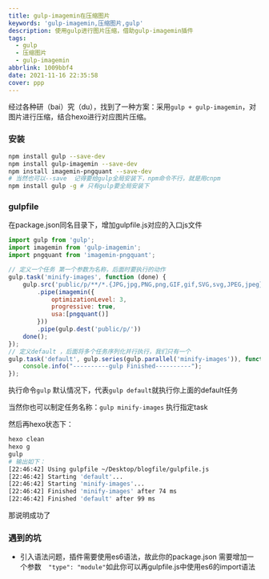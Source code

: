 ```yaml
---
title: gulp-imagemin在压缩图片
keywords: 'gulp-imagemin,压缩图片,gulp'
description: 使用gulp进行图片压缩，借助gulp-imagemin插件
tags:
  - gulp
  - 压缩图片
  - gulp-imagemin
abbrlink: 1009bbf4
date: 2021-11-16 22:35:58
cover: ppp
---
```


经过各种研（bai）究（du），找到了一种方案：采用`gulp + gulp-imagemin`，对图片进行压缩，结合hexo进行对应图片压缩。
<!-- more -->
### 安装

```sh
npm install gulp --save-dev
npm install gulp-imagemin --save-dev
npm install imagemin-pngquant --save-dev
# 当然也可以--save  记得要给gulp全局安装下，npm命令不行，就是用cnpm
npm install gulp -g # 只有gulp要全局安装下
```

### gulpfile

在package.json同名目录下，增加gulpfile.js对应的入口js文件

```javascript
import gulp from 'gulp';
import imagemin from 'gulp-imagemin';
import pngquant from 'imagemin-pngquant';

// 定义一个任务 第一个参数为名称，后面时要执行的动作
gulp.task('minify-images', function (done) {
    gulp.src('public/p/**/*.{JPG,jpg,PNG,png,GIF,gif,SVG,svg,JPEG,jpeg}')
		.pipe(imagemin({
			optimizationLevel: 3,
			progressive: true,
			usa:[pngquant()]
		}))
		.pipe(gulp.dest('public/p/'))
    done();
});
// 定义default ，后面将多个任务序列化并行执行，我们只有一个
gulp.task('default', gulp.series(gulp.parallel('minify-images')), function () {
    console.info("----------gulp Finished----------");
});
```

执行命令`gulp` 默认情况下，代表`gulp default`就执行你上面的default任务

当然你也可以制定任务名称：`gulp minify-images` 执行指定task

然后再hexo状态下：

```sh
hexo clean 
hexo g
gulp
# 输出如下：
[22:46:42] Using gulpfile ~/Desktop/blogfile/gulpfile.js
[22:46:42] Starting 'default'...
[22:46:42] Starting 'minify-images'...
[22:46:42] Finished 'minify-images' after 74 ms
[22:46:42] Finished 'default' after 99 ms
```

那说明成功了

### 遇到的坑

- 引入语法问题，插件需要使用es6语法，故此你的package.json 需要增加一个参数`  "type": "module"`如此你可以再gulpfile.js中使用es6的import语法

